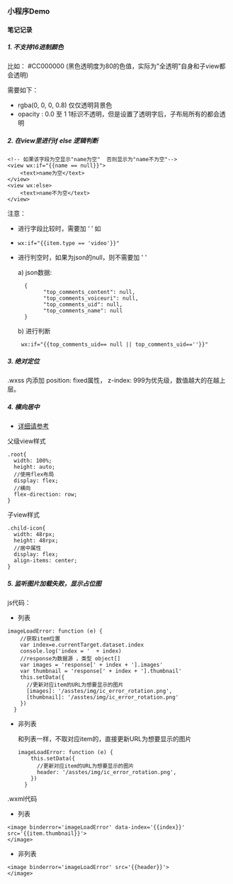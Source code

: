 ### 小程序Demo


#### 笔记记录

##### 1. 不支持16进制颜色

比如： #CC000000 (黑色透明度为80的色值，实际为"全透明"自身和子view都会透明)

需要如下：

- rgba(0, 0, 0, 0.8)     仅仅透明背景色
- opacity : 0.0 至 1    1标识不透明，但是设置了透明字后，子布局所有的都会透明

##### 2. 在view里进行if  else 逻辑判断

```
<!-- 如果该字段为空显示"name为空"  否则显示为"name不为空"-->
<view wx:if="{{name == null}}">
	<text>name为空</text>
</view>
<view wx:else>
	<text>name不为空</text>
</view>
```

注意：

- 进行字段比较时，需要加 ‘ ’ 如  

- ```
  wx:if="{{item.type == 'video'}}"
  ```

- 进行判空时，如果为json的null，则不需要加 ' '

  a) json数据:

  ```
  	{
          "top_comments_content": null,
          "top_comments_voiceuri": null,
          "top_comments_uid": null,
          "top_comments_name": null
  	}
  ```

  b) 进行判断

  ```
   wx:if="{{top_comments_uid== null || top_comments_uid==''}}"
  ```



##### 3. 绝对定位

.wxss 内添加 position: fixed属性， z-index: 999为优先级，数值越大的在越上层。



##### 4. 横向居中

- [详细请参考](<https://blog.csdn.net/cc18868876837/article/details/88138057>) 

父级view样式

```
.root{
  width: 100%;
  height: auto;
  //使用flex布局
  display: flex;
  //横向
  flex-direction: row;
}
```

子view样式

```
.child-icon{
  width: 48rpx;
  height: 48rpx;
  //居中属性
  display: flex;
  align-items: center;
}
```



##### 5. 监听图片加载失败，显示占位图

js代码：

- 列表

```
imageLoadError: function (e) {
	//获取item位置
    var index=e.currentTarget.dataset.index
    console.log('index = '  + index)
    //response为数据源 ，类型 object[]
    var images = 'response[' + index + '].images'
    var thumbnail = 'response[' + index + '].thumbnail'
    this.setData({
      //更新对应item的URL为想要显示的图片
      [images]: '/asstes/img/ic_error_rotation.png',
      [thumbnail]: '/asstes/img/ic_error_rotation.png'
    })
  }
```

- 非列表

  和列表一样，不取对应item的，直接更新URL为想要显示的图片

  ```
  imageLoadError: function (e) {
      this.setData({
        //更新对应item的URL为想要显示的图片
        header: '/asstes/img/ic_error_rotation.png',
      })
    }
  ```



.wxml代码

- 列表

```
<image binderror='imageLoadError' data-index='{{index}}' src='{{item.thumbnail}}'>
</image>
```

- 非列表

```
<image binderror='imageLoadError' src='{{header}}'>
</image>
```

